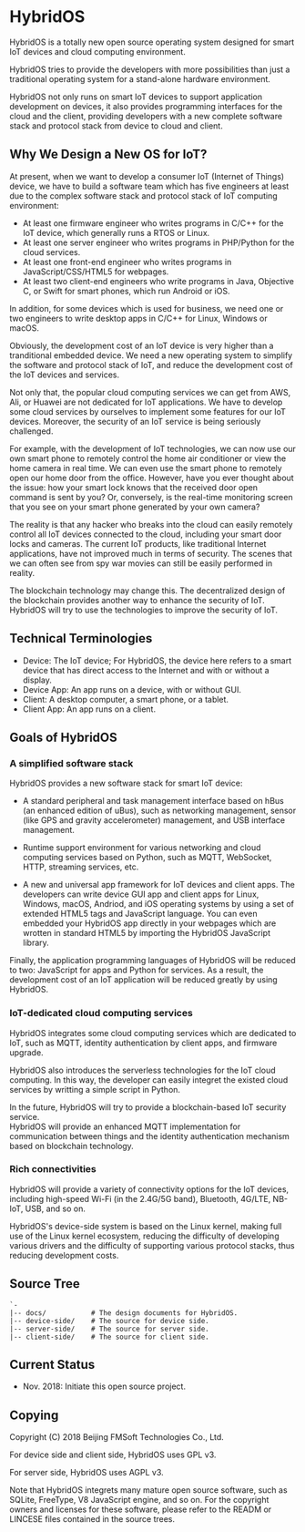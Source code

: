 # HybridOS

HybridOS is a totally new open source operating system designed for smart IoT devices
and cloud computing environment.

HybridOS tries to provide the developers with more possibilities than just a
traditional operating system for a stand-alone hardware environment.

HybridOS not only runs on smart IoT devices to support application development
on devices, it also provides programming interfaces for the cloud and the client,
providing developers with a new complete software stack and protocol stack 
from device to cloud and client.

## Why We Design a New OS for IoT?

At present, when we want to develop a consumer IoT (Internet of Things) device, 
we have to build a software team which has five engineers at least due to 
the complex software stack and protocol stack of IoT computing environment:

  * At least one firmware engineer who writes programs in C/C++ for the IoT device, which
    generally runs a RTOS or Linux.
  * At least one server engineer who writes programs in PHP/Python for the cloud services.
  * At least one front-end engineer who writes programs in JavaScript/CSS/HTML5 for webpages.
  * At least two client-end engineers who write programs in Java, Objective C, or Swift
    for smart phones, which run Android or iOS.

In addition, for some devices which is used for business, we need one or two engineers
to write desktop apps in C/C++ for Linux, Windows or macOS.

Obviously, the development cost of an IoT device is very higher than a tranditional 
embedded device. We need a new operating system to simplify the software and protocol
stack of IoT, and reduce the development cost of the IoT devices and services.

Not only that, the popular cloud computing services we can get from AWS, Ali, or Huawei
are not dedicated for IoT applications. We have to develop some cloud services by ourselves
to implement some features for our IoT devices. Moreover, the security of an IoT service 
is being seriously challenged.

For example, with the development of IoT technologies, we can now use our own smart phone
to remotely control the home air conditioner or view the home camera in real time. 
We can even use the smart phone to remotely open our home door from the office.
However, have you ever thought about the issue: how your smart lock knows that the received
door open command is sent by you? Or, conversely, is the real-time monitoring screen that
you see on your smart phone generated by your own camera?

The reality is that any hacker who breaks into the cloud can easily remotely control 
all IoT devices connected to the cloud, including your smart door locks and cameras. 
The current IoT products, like traditional Internet applications, have not improved much 
in terms of security. The scenes that we can often see from spy war movies can still be 
easily performed in reality.

The blockchain technology may change this. The decentralized design of the blockchain
provides another way to enhance the security of IoT. HybridOS will try to use the 
technologies to improve the security of IoT.

## Technical Terminologies

  * Device: The IoT device; For HybridOS, the device here refers to a smart
    device that has direct access to the Internet and with or without a display.
  * Device App: An app runs on a device, with or without GUI.
  * Client: A desktop computer, a smart phone, or a tablet.
  * Client App: An app runs on a client.

## Goals of HybridOS

### A simplified software stack

HybridOS provides a new software stack for smart IoT device:

  * A standard peripheral and task management interface based on hBus (an enhanced
    edition of uBus), such as networking management, sensor (like GPS and 
    gravity accelerometer) management, and USB interface management.

  * Runtime support environment for various networking and cloud computing services
    based on Python, such as MQTT, WebSocket, HTTP, streaming services, etc.

  * A new and universal app framework for IoT devices and client apps.
    The developers can write device GUI app and client apps for Linux, Windows, macOS, 
    Andriod, and iOS operating systems by using a set of extended HTML5 tags 
    and JavaScript language. You can even embedded your HybridOS app directly
    in your webpages which are wrotten in standard HTML5 by importing the HybridOS
    JavaScript library.

Finally, the application programming languages of HybridOS will be reduced to two: 
JavaScript for apps and Python for services. As a result, the development cost of 
an IoT application will be reduced greatly by using HybridOS.

### IoT-dedicated cloud computing services

HybridOS integrates some cloud computing services which are dedicated to IoT,
such as MQTT, identity authentication by client apps, and firmware upgrade.

HybridOS also introduces the serverless technologies for the IoT cloud computing.
In this way, the developer can easily integret the existed cloud services by 
writting a simple script in Python.

In the future, HybridOS will try to provide a blockchain-based IoT security service.  
HybridOS will provide an enhanced MQTT implementation for communication between things
and the identity authentication mechanism based on blockchain technology. 

### Rich connectivities

HybridOS will provide a variety of connectivity options for the IoT devices, 
including high-speed Wi-Fi (in the 2.4G/5G band), Bluetooth, 4G/LTE, NB-IoT, USB, 
and so on. 

HybridOS's device-side system is based on the Linux kernel, making full use of the
Linux kernel ecosystem, reducing the difficulty of developing various drivers and 
the difficulty of supporting various protocol stacks, thus reducing development costs.

## Source Tree

    `-
    |-- docs/           # The design documents for HybridOS.
    |-- device-side/    # The source for device side.
    |-- server-side/    # The source for server side.
    |-- client-side/    # The source for client side.

    
## Current Status

  * Nov. 2018: Initiate this open source project.

## Copying

Copyright (C) 2018 Beijing FMSoft Technologies Co., Ltd.

For device side and client side, HybridOS uses GPL v3.

For server side, HybridOS uses AGPL v3.

Note that HybridOS integrets many mature open source software, such as SQLite, FreeType, 
V8 JavaScript engine, and so on. For the copyright owners and licenses for these software, 
please refer to the READM or LINCESE files contained in the source trees.

